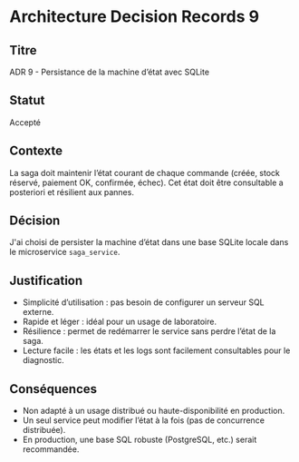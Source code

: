 # Architecture Decision Records 9

## Titre

ADR 9 - Persistance de la machine d’état avec SQLite

## Statut

Accepté

## Contexte

La saga doit maintenir l’état courant de chaque commande (créée, stock réservé, paiement OK, confirmée, échec). Cet état doit être consultable a posteriori et résilient aux pannes.

## Décision

J'ai choisi de persister la machine d’état dans une base SQLite locale dans le microservice `saga_service`.

## Justification

- Simplicité d’utilisation : pas besoin de configurer un serveur SQL externe.
- Rapide et léger : idéal pour un usage de laboratoire.
- Résilience : permet de redémarrer le service sans perdre l’état de la saga.
- Lecture facile : les états et les logs sont facilement consultables pour le diagnostic.

## Conséquences

- Non adapté à un usage distribué ou haute-disponibilité en production.
- Un seul service peut modifier l’état à la fois (pas de concurrence distribuée).
- En production, une base SQL robuste (PostgreSQL, etc.) serait recommandée.